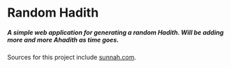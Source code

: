 # Random Hadith

##### A simple web application for generating a random Hadith. Will be adding more and more Ahadith as time goes.

Sources for this project include [sunnah.com](https://sunnah.com/).